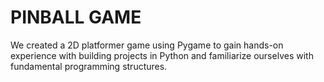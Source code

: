 # PINBALL GAME 
We created a 2D platformer game using Pygame to gain hands-on experience with building projects in Python and familiarize ourselves with fundamental programming structures.
